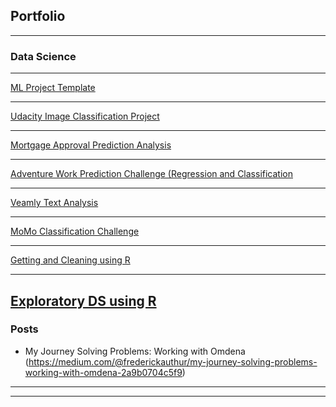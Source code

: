 ## Portfolio

---

### Data Science 

---
[ML Project Template](https://github.com/emilearthur/ML_project_template)


---
[Udacity Image Classification Project](https://github.com/emilearthur/Udacity-Image-Classifier-Project-)


---
[Mortgage Approval Prediction Analysis](https://github.com/emilearthur/Mortagage_Approval_Prediction)


---
[Adventure Work Prediction Challenge (Regression and Classification](https://github.com/emilearthur/Adventure_work_prediction_challenge)
<!--- comment <img src="images/collage1.jpg?raw=true"/> -->

---
[Veamly Text Analysis](https://github.com/emilearthur/Veamly)
<!--- <img src="images/collage3.jpg?raw=true"/> -->


---
[MoMo Classification Challenge](https://github.com/emilearthur/MoMo_challege_zindi)
<!--- <img src="images/collage2.jpg?raw=true"/> -->


---
[Getting and Cleaning using R](https://github.com/emilearthur/Getting-and-Cleaning-Data-Course-Project)


---
[Exploratory DS using R](https://github.com/emilearthur/ExData_Plotting1)
---

### Posts 

- My Journey Solving Problems: Working with Omdena (https://medium.com/@frederickauthur/my-journey-solving-problems-working-with-omdena-2a9b0704c5f9)

---




---
<!-- Remove above link if you don't want to attibute -->

